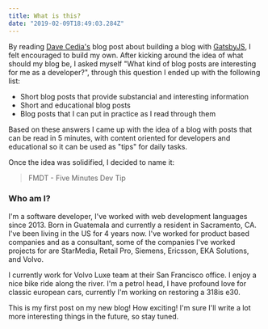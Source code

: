 ```yaml
---
title: What is this?
date: "2019-02-09T18:49:03.284Z"
---
```


By reading [Dave Cedia's](https://daveceddia.com/start-blog-gatsby-netlify/) blog post about
building a blog with [GatsbyJS](https://www.gatsbyjs.org/), I felt encouraged to build my own.
After kicking around the idea of what should my blog be, I asked myself
"What kind of blog posts are interesting for me as a developer?", 
through this question I ended up with the following list:

- Short blog posts that provide substancial and interesting information
- Short and educational blog posts
- Blog posts that I can put in practice as I read through them

Based on these answers I came up with the idea of a blog with posts
that can be read in 5 minutes, with content oriented for developers and
educational so it can be used as "tips" for daily tasks.

Once the idea was solidified, I decided to name it: 

> FMDT - Five Minutes Dev Tip

### Who am I?

I'm a software developer, I've worked with web development languages since 2013. Born
in Guatemala and currently a resident in Sacramento, CA. I've been living in the US
for 4 years now. I've worked for product based companies and as a consultant, some of
the companies I've worked projects for are StarMedia, Retail Pro, Siemens, Ericsson,
EKA Solutions, and Volvo. 

I currently work for Volvo Luxe team at their San Francisco office. I enjoy a nice 
bike ride along the river. I'm a petrol head, I have profound love for classic european
cars, currently I'm working on restoring a 318is e30.

This is my first post on my new blog! How exciting!
I'm sure I'll write a lot more interesting things in the future, so stay tuned.

